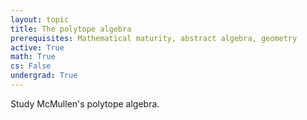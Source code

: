 ```yaml
---
layout: topic
title: The polytope algebra
prerequisites: Mathematical maturity, abstract algebra, geometry
active: True
math: True
cs: False
undergrad: True
---
```

Study McMullen's polytope algebra.
